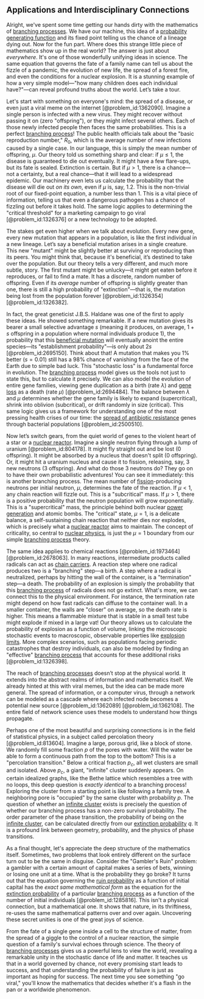 ## Applications and Interdisciplinary Connections

Alright, we've spent some time getting our hands dirty with the mathematics of [branching processes](@article_id:275554). We have our machine, this idea of a [probability generating function](@article_id:154241) and its fixed point telling us the chance of a lineage dying out. Now for the fun part. Where does this strange little piece of mathematics show up in the real world? The answer is just about *everywhere*. It's one of those wonderfully unifying ideas in science. The same equation that governs the fate of a family name can tell us about the fizzle of a pandemic, the evolution of new life, the spread of a forest fire, and even the conditions for a nuclear explosion. It is a stunning example of how a very simple model—"how many children does each individual have?"—can reveal profound truths about the world. Let’s take a tour.

Let's start with something on everyone's mind: the spread of a disease, or even just a viral meme on the internet [@problem_id:1362090]. Imagine a single person is infected with a new virus. They might recover without passing it on (zero "offspring"), or they might infect several others. Each of those newly infected people then faces the same probabilities. This is a perfect [branching process](@article_id:150257)! The public health officials talk about the "basic reproduction number," $R_0$, which is the average number of new infections caused by a single case. In our language, this is simply the mean number of offspring, $\mu$. Our theory told us something sharp and clear: if $\mu \le 1$, the disease is guaranteed to die out eventually. It might have a few flare-ups, but its fate is sealed. Extinction is certain. But if $\mu > 1$, there is a chance—not a certainty, but a real chance—that it will lead to a widespread epidemic. Our machinery even lets us calculate the probability that the disease will die out *on its own*, even if $\mu$ is, say, $1.2$. This is the non-trivial root of our fixed-point equation, a number less than 1. This is a vital piece of information, telling us that even a dangerous pathogen has a chance of fizzling out before it takes hold. The same logic applies to determining the "critical threshold" for a marketing campaign to go viral [@problem_id:1326376] or a new technology to be adopted.

The stakes get even higher when we talk about evolution. Every new gene, every new mutation that appears in a population, is like the first individual in a new lineage. Let’s say a beneficial mutation arises in a single creature. This new "mutant" might be slightly better at surviving or reproducing than its peers. You might think that, because it's beneficial, it’s destined to take over the population. But our theory tells a very different, and much more subtle, story. The first mutant might be unlucky—it might get eaten before it reproduces, or fail to find a mate. It has a discrete, random number of offspring. Even if its *average* number of offspring is slightly greater than one, there is still a high probability of "extinction"—that is, the mutation being lost from the population forever [@problem_id:1326354] [@problem_id:1326382].

In fact, the great geneticist J.B.S. Haldane was one of the first to apply these ideas. He showed something remarkable. If a new mutation gives its bearer a small selective advantage $s$ (meaning it produces, on average, $1+s$ offspring in a population where normal individuals produce 1), the probability that this [beneficial mutation](@article_id:177205) will eventually anoint the entire species—its "establishment probability"—is only about $2s$ [@problem_id:2695150]. Think about that! A mutation that makes you $1\%$ better ($s=0.01$) still has a $98\%$ chance of vanishing from the face of the Earth due to simple bad luck. This "stochastic loss" is a fundamental force in evolution. The [branching process](@article_id:150257) model gives us the tools not just to state this, but to calculate it precisely. We can also model the evolution of entire gene families, viewing gene duplication as a birth (rate $\lambda$) and [gene loss](@article_id:153456) as a death (rate $\mu$) [@problem_id:2694484]. The balance between $\lambda$ and $\mu$ determines whether the gene family is likely to expand (supercritical), shrink into oblivion (subcritical), or drift randomly in size (critical). This same logic gives us a framework for understanding one of the most pressing health crises of our time: the [spread of antibiotic resistance](@article_id:151434) genes through bacterial populations [@problem_id:2500510].

Now let’s switch gears, from the quiet world of genes to the violent heart of a star or a [nuclear reactor](@article_id:138282). Imagine a single neutron flying through a lump of uranium [@problem_id:804178]. It might fly straight out and be lost (0 offspring). It might be absorbed by a nucleus that doesn't split (0 offspring). Or, it might hit a uranium nucleus and cause it to fission, releasing, say, 3 new neutrons (3 offspring). And what do those 3 neutrons do? They go on to have their own probabilistic adventures! You can see it immediately: this is another branching process. The mean number of [fission](@article_id:260950)-producing neutrons per initial neutron, $\mu$, determines the fate of the reaction. If $\mu \lt 1$, any chain reaction will fizzle out. This is a "subcritical" mass. If $\mu > 1$, there is a positive probability that the neutron population will grow exponentially. This is a "supercritical" mass, the principle behind both nuclear [power generation](@article_id:145894) and atomic bombs. The "critical" state, $\mu=1$, is a delicate balance, a self-sustaining chain reaction that neither dies nor explodes, which is precisely what a [nuclear reactor](@article_id:138282) aims to maintain. The concept of criticality, so central to [nuclear physics](@article_id:136167), is just the $\mu=1$ boundary from our simple [branching process](@article_id:150257) theory.

The same idea applies to chemical reactions [@problem_id:1973464] [@problem_id:2678063]. In many reactions, intermediate products called radicals can act as [chain carriers](@article_id:196784). A reaction step where one radical produces two is a "branching" step—a birth. A step where a radical is neutralized, perhaps by hitting the wall of the container, is a "termination" step—a death. The probability of an explosion is simply the probability that this [branching process](@article_id:150257) of radicals does not go extinct. What's more, we can connect this to the physical environment. For instance, the termination rate might depend on how fast radicals can diffuse to the container wall. In a smaller container, the walls are "closer" on average, so the death rate is higher. This means a flammable mixture that is stable in a small test tube might explode if mixed in a large vat! Our theory allows us to calculate the probability of explosion as a function of volume, linking the microscopic stochastic events to macroscopic, observable properties like [explosion limits](@article_id:176966). More complex scenarios, such as populations facing periodic catastrophes that destroy individuals, can also be modeled by finding an "effective" [branching process](@article_id:150257) that accounts for these additional risks [@problem_id:1326398].

The reach of [branching processes](@article_id:275554) doesn’t stop at the physical world. It extends into the abstract realms of information and mathematics itself. We already hinted at this with viral memes, but the idea can be made more general. The spread of information, or a computer virus, through a network can be modeled as a cascade where each infected node becomes a potential new source [@problem_id:1362089] [@problem_id:1362108]. The entire field of network science uses these models to understand how things propagate.

Perhaps one of the most beautiful and surprising connections is in the field of statistical physics, in a subject called percolation theory [@problem_id:813604]. Imagine a large, porous grid, like a block of stone. We randomly fill some fraction $p$ of the pores with water. Will the water be able to form a continuous path from the top to the bottom? This is a "percolation transition." Below a critical fraction $p_c$, all wet clusters are small and isolated. Above $p_c$, a giant, "infinite" cluster suddenly appears. On certain idealized graphs, like the Bethe lattice which resembles a tree with no loops, this deep question is *exactly identical* to a branching process! Exploring the cluster from a starting point is like following a family tree. A neighboring pore is "occupied" by the same cluster with probability $p$. The question of whether an [infinite cluster](@article_id:154165) exists is precisely the question of whether our branching process has a non-zero survival probability. The order parameter of the phase transition, the probability of being on the [infinite cluster](@article_id:154165), can be calculated directly from our [extinction probability](@article_id:262331) $q$. It is a profound link between geometry, probability, and the physics of phase transitions.

As a final thought, let's appreciate the deep structure of the mathematics itself. Sometimes, two problems that look entirely different on the surface turn out to be the same in disguise. Consider the "Gambler's Ruin" problem: a gambler with a certain amount of capital makes a series of bets, winning or losing one unit at a time. What is the probability they go broke? It turns out that the equation governing the [ruin probability](@article_id:267764) as a function of initial capital has the *exact same mathematical form* as the equation for the [extinction probability](@article_id:262331) of a particular [branching process](@article_id:150257) as a function of the number of initial individuals [@problem_id:1285816]. This isn't a physical connection, but a mathematical one. It shows that nature, in its thriftiness, re-uses the same mathematical patterns over and over again. Uncovering these secret unities is one of the great joys of science.

From the fate of a single gene inside a cell to the structure of matter, from the spread of a giggle to the control of a nuclear reaction, the simple question of a family's survival echoes through science. The theory of [branching processes](@article_id:275554) gives us a powerful lens to view the world, revealing a remarkable unity in the stochastic dance of life and matter. It teaches us that in a world governed by chance, not every promising start leads to success, and that understanding the probability of failure is just as important as hoping for success. The next time you see something "go viral," you'll know the mathematics that decides whether it's a flash in the pan or a worldwide phenomenon.